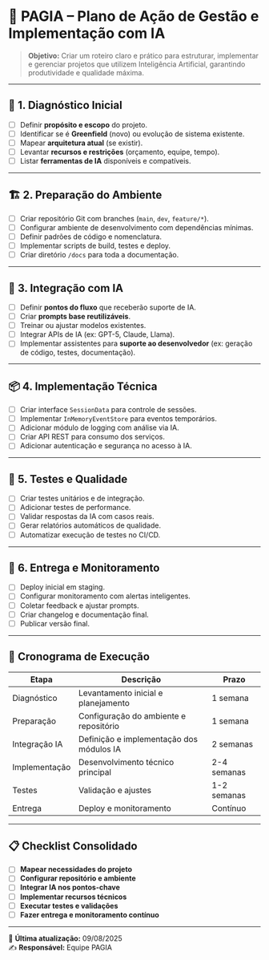 # 🚀 PAGIA – Plano de Ação de Gestão e Implementação com IA

> **Objetivo:** Criar um roteiro claro e prático para estruturar, implementar e gerenciar projetos que utilizem Inteligência Artificial, garantindo produtividade e qualidade máxima.

---

## 📍 1. Diagnóstico Inicial
- [ ] Definir **propósito e escopo** do projeto.
- [ ] Identificar se é **Greenfield** (novo) ou evolução de sistema existente.
- [ ] Mapear **arquitetura atual** (se existir).
- [ ] Levantar **recursos e restrições** (orçamento, equipe, tempo).
- [ ] Listar **ferramentas de IA** disponíveis e compatíveis.

---

## 🏗️ 2. Preparação do Ambiente
- [ ] Criar repositório Git com branches (`main`, `dev`, `feature/*`).
- [ ] Configurar ambiente de desenvolvimento com dependências mínimas.
- [ ] Definir padrões de código e nomenclatura.
- [ ] Implementar scripts de build, testes e deploy.
- [ ] Criar diretório `/docs` para toda a documentação.

---

## 🤖 3. Integração com IA
- [ ] Definir **pontos do fluxo** que receberão suporte de IA.
- [ ] Criar **prompts base reutilizáveis**.
- [ ] Treinar ou ajustar modelos existentes.
- [ ] Integrar APIs de IA (ex: GPT-5, Claude, Llama).
- [ ] Implementar assistentes para **suporte ao desenvolvedor** (ex: geração de código, testes, documentação).

---

## 📦 4. Implementação Técnica
- [ ] Criar interface `SessionData` para controle de sessões.
- [ ] Implementar `InMemoryEventStore` para eventos temporários.
- [ ] Adicionar módulo de logging com análise via IA.
- [ ] Criar API REST para consumo dos serviços.
- [ ] Adicionar autenticação e segurança no acesso à IA.

---

## 🧪 5. Testes e Qualidade
- [ ] Criar testes unitários e de integração.
- [ ] Adicionar testes de performance.
- [ ] Validar respostas da IA com casos reais.
- [ ] Gerar relatórios automáticos de qualidade.
- [ ] Automatizar execução de testes no CI/CD.

---

## 🚀 6. Entrega e Monitoramento
- [ ] Deploy inicial em staging.
- [ ] Configurar monitoramento com alertas inteligentes.
- [ ] Coletar feedback e ajustar prompts.
- [ ] Criar changelog e documentação final.
- [ ] Publicar versão final.

---

## 📅 Cronograma de Execução
| Etapa       | Descrição                            | Prazo     |
|-------------|------------------------------------|-----------|
| Diagnóstico | Levantamento inicial e planejamento| 1 semana  |
| Preparação  | Configuração do ambiente e repositório | 1 semana  |
| Integração IA | Definição e implementação dos módulos IA | 2 semanas |
| Implementação | Desenvolvimento técnico principal  | 2-4 semanas |
| Testes      | Validação e ajustes                 | 1-2 semanas |
| Entrega     | Deploy e monitoramento              | Contínuo  |

---

## 📋 Checklist Consolidado
- [ ] **Mapear necessidades do projeto**
- [ ] **Configurar repositório e ambiente**
- [ ] **Integrar IA nos pontos-chave**
- [ ] **Implementar recursos técnicos**
- [ ] **Executar testes e validações**
- [ ] **Fazer entrega e monitoramento contínuo**

---

📅 **Última atualização:** 09/08/2025  
✍ **Responsável:** Equipe PAGIA
